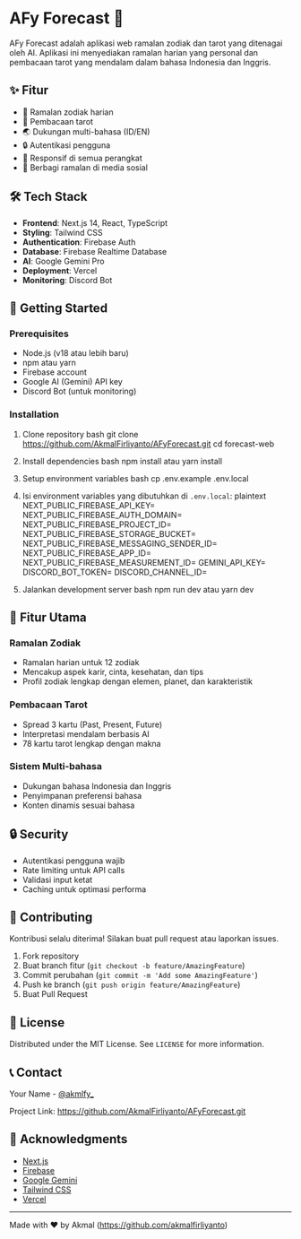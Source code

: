 # AFy Forecast 🌟

AFy Forecast adalah aplikasi web ramalan zodiak dan tarot yang ditenagai oleh AI. Aplikasi ini menyediakan ramalan harian yang personal dan pembacaan tarot yang mendalam dalam bahasa Indonesia dan Inggris.

## ✨ Fitur

- 🔮 Ramalan zodiak harian
- 🎴 Pembacaan tarot
- 🌏 Dukungan multi-bahasa (ID/EN)
- 🔒 Autentikasi pengguna
- 📱 Responsif di semua perangkat
- 🔄 Berbagi ramalan di media sosial

## 🛠 Tech Stack

- **Frontend**: Next.js 14, React, TypeScript
- **Styling**: Tailwind CSS
- **Authentication**: Firebase Auth
- **Database**: Firebase Realtime Database
- **AI**: Google Gemini Pro
- **Deployment**: Vercel
- **Monitoring**: Discord Bot

## 🚀 Getting Started

### Prerequisites

- Node.js (v18 atau lebih baru)
- npm atau yarn
- Firebase account
- Google AI (Gemini) API key
- Discord Bot (untuk monitoring)

### Installation

1. Clone repository
bash
git clone https://github.com/AkmalFirliyanto/AFyForecast.git
cd forecast-web

2. Install dependencies
bash
npm install
atau
yarn install

3. Setup environment variables
bash
cp .env.example .env.local

4. Isi environment variables yang dibutuhkan di `.env.local`:
plaintext
NEXT_PUBLIC_FIREBASE_API_KEY=
NEXT_PUBLIC_FIREBASE_AUTH_DOMAIN=
NEXT_PUBLIC_FIREBASE_PROJECT_ID=
NEXT_PUBLIC_FIREBASE_STORAGE_BUCKET=
NEXT_PUBLIC_FIREBASE_MESSAGING_SENDER_ID=
NEXT_PUBLIC_FIREBASE_APP_ID=
NEXT_PUBLIC_FIREBASE_MEASUREMENT_ID=
GEMINI_API_KEY=
DISCORD_BOT_TOKEN=
DISCORD_CHANNEL_ID=

5. Jalankan development server
bash
npm run dev
atau
yarn dev

## 📱 Fitur Utama

### Ramalan Zodiak
- Ramalan harian untuk 12 zodiak
- Mencakup aspek karir, cinta, kesehatan, dan tips
- Profil zodiak lengkap dengan elemen, planet, dan karakteristik

### Pembacaan Tarot
- Spread 3 kartu (Past, Present, Future)
- Interpretasi mendalam berbasis AI
- 78 kartu tarot lengkap dengan makna

### Sistem Multi-bahasa
- Dukungan bahasa Indonesia dan Inggris
- Penyimpanan preferensi bahasa
- Konten dinamis sesuai bahasa

## 🔒 Security

- Autentikasi pengguna wajib
- Rate limiting untuk API calls
- Validasi input ketat
- Caching untuk optimasi performa

## 🤝 Contributing

Kontribusi selalu diterima! Silakan buat pull request atau laporkan issues.

1. Fork repository
2. Buat branch fitur (`git checkout -b feature/AmazingFeature`)
3. Commit perubahan (`git commit -m 'Add some AmazingFeature'`)
4. Push ke branch (`git push origin feature/AmazingFeature`)
5. Buat Pull Request

## 📝 License

Distributed under the MIT License. See `LICENSE` for more information.

## 📞 Contact

Your Name - [@akmlfy_](https://instagram.com//akmlfy_)

Project Link: https://github.com/AkmalFirliyanto/AFyForecast.git

## 🙏 Acknowledgments

- [Next.js](https://nextjs.org/)
- [Firebase](https://firebase.google.com/)
- [Google Gemini](https://ai.google.dev/)
- [Tailwind CSS](https://tailwindcss.com/)
- [Vercel](https://vercel.com/)

---

Made with ❤️ by Akmal (https://github.com/akmalfirliyanto)
